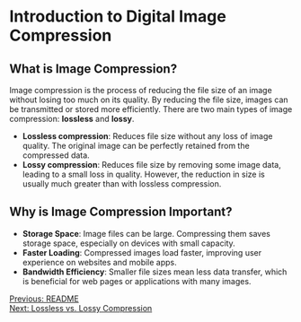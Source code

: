 # Introduction to Digital Image Compression

## What is Image Compression?
Image compression is the process of reducing the file size of an image without losing too much on its quality. By reducing the file size, images can be transmitted or stored more efficiently. There are two main types of image compression: **lossless** and **lossy**.

- **Lossless compression**: Reduces file size without any loss of image quality. The original image can be perfectly retained from the compressed data.
- **Lossy compression**: Reduces file size by removing some image data, leading to a small loss in quality. However, the reduction in size is usually much greater than with lossless compression.

## Why is Image Compression Important?
- **Storage Space**: Image files can be large. Compressing them saves storage space, especially on devices with small capacity.
- **Faster Loading**: Compressed images load faster, improving user experience on websites and mobile apps.
- **Bandwidth Efficiency**: Smaller file sizes mean less data transfer, which is beneficial for web pages or applications with many images.

[Previous: README](README.md)  
[Next: Lossless vs. Lossy Compression](LosslessvsLossy.md)
